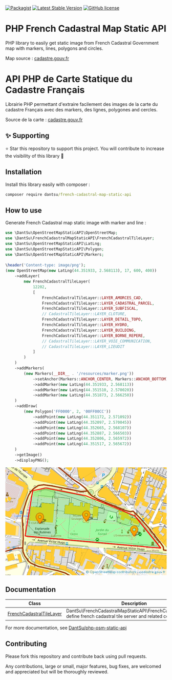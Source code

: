 [![Packagist](https://img.shields.io/packagist/dt/DantSu/french-cadastral-map-static-api.svg)](https://packagist.org/packages/DantSu/php-french-cadastral-map-static-api)
[![Latest Stable Version](https://poser.pugx.org/DantSu/french-cadastral-map-static-api/v/stable)](https://packagist.org/packages/DantSu/php-french-cadastral-map-static-api)
[![GitHub license](https://img.shields.io/github/license/DantSu/php-french-cadastral-map-static-api.svg)](https://github.com/DantSu/php-french-cadastral-map-static-api/blob/master/LICENSE)

# PHP French Cadastral Map Static API

PHP library to easily get static image from French Cadastral Government map with markers, lines, polygons and circles.

Map source : [cadastre.gouv.fr](https://www.cadastre.gouv.fr/)

# API PHP de Carte Statique du Cadastre Français

Librairie PHP permettant d'extraire facilement des images de la carte du cadastre Français avec des markers, des lignes, polygones and cercles. 

Source de la carte : [cadastre.gouv.fr](https://www.cadastre.gouv.fr/)

## ✨ Supporting

⭐ Star this repository to support this project. You will contribute to increase the visibility of this library 🙂

## Installation

Install this library easily with composer :

```cmd
composer require dantsu/french-cadastral-map-static-api
```

## How to use

Generate French Cadastral map static image with marker and line :

```php
use \DantSu\OpenStreetMapStaticAPI\OpenStreetMap;
use \DantSu\FrenchCadastralMapStaticAPI\FrenchCadastralTileLayer;
use \DantSu\OpenStreetMapStaticAPI\LatLng;
use \DantSu\OpenStreetMapStaticAPI\Polygon;
use \DantSu\OpenStreetMapStaticAPI\Markers;

\header('Content-type: image/png');
(new OpenStreetMap(new LatLng(44.351933, 2.568113), 17, 600, 400))
    ->addLayer(
        new FrenchCadastralTileLayer(
            12202,
            [
                FrenchCadastralTileLayer::LAYER_AMORCES_CAD,
                FrenchCadastralTileLayer::LAYER_CADASTRAL_PARCEL,
                FrenchCadastralTileLayer::LAYER_SUBFISCAL,
                // CadastralTileLayer::LAYER_CLOTURE,
                FrenchCadastralTileLayer::LAYER_DETAIL_TOPO,
                FrenchCadastralTileLayer::LAYER_HYDRO,
                FrenchCadastralTileLayer::LAYER_BUILDING,
                FrenchCadastralTileLayer::LAYER_BORNE_REPERE,
                // CadastralTileLayer::LAYER_VOIE_COMMUNICATION,
                // CadastralTileLayer::LAYER_LIEUDIT
            ]
        )
    )
    ->addMarkers(
        (new Markers(__DIR__ . '/resources/marker.png'))
            ->setAnchor(Markers::ANCHOR_CENTER, Markers::ANCHOR_BOTTOM)
            ->addMarker(new LatLng(44.351933, 2.568113))
            ->addMarker(new LatLng(44.351510, 2.570020))
            ->addMarker(new LatLng(44.351873, 2.566250))
    )
    ->addDraw(
        (new Polygon('FF0000', 2, '00FF00CC'))
            ->addPoint(new LatLng(44.351172, 2.571092))
            ->addPoint(new LatLng(44.352097, 2.570045))
            ->addPoint(new LatLng(44.352665, 2.568107))
            ->addPoint(new LatLng(44.352887, 2.566503))
            ->addPoint(new LatLng(44.352806, 2.565972))
            ->addPoint(new LatLng(44.351517, 2.565672))
    )
    ->getImage()
    ->displayPNG();
```

![Exported French Cadastral image](./src/samples/resources/sample_1.png)

## Documentation

| Class | Description |
|---    |---          |
| [FrenchCadastralTileLayer](./classes/DantSu/FrenchCadastralMapStaticAPI/FrenchCadastralTileLayer.md) | DantSu\FrenchCadastralMapStaticAPI\FrenchCadastralTileLayer define french cadastral tile server and related configuration|

For more documentation, see [DantSu/php-osm-static-api](https://github.com/DantSu/php-osm-static-api)

## Contributing

Please fork this repository and contribute back using pull requests.

Any contributions, large or small, major features, bug fixes, are welcomed and appreciated but will be thoroughly reviewed.


